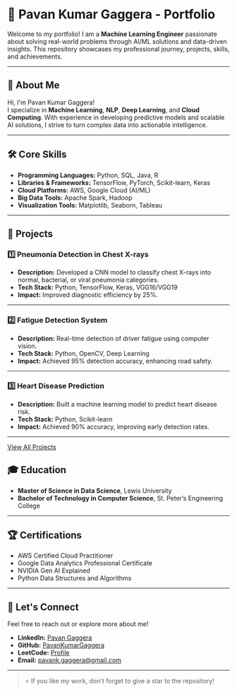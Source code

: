 # 🚀 Pavan Kumar Gaggera - Portfolio

Welcome to my portfolio! I am a **Machine Learning Engineer** passionate about solving real-world problems through AI/ML solutions and data-driven insights. This repository showcases my professional journey, projects, skills, and achievements.

---

## 🌟 About Me

Hi, I'm Pavan Kumar Gaggera!  
I specialize in **Machine Learning**, **NLP**, **Deep Learning**, and **Cloud Computing**. With experience in developing predictive models and scalable AI solutions, I strive to turn complex data into actionable intelligence.

---

## 🛠️ Core Skills
- **Programming Languages:** Python, SQL, Java, R  
- **Libraries & Frameworks:** TensorFlow, PyTorch, Scikit-learn, Keras  
- **Cloud Platforms:** AWS, Google Cloud (AI/ML)  
- **Big Data Tools:** Apache Spark, Hadoop  
- **Visualization Tools:** Matplotlib, Seaborn, Tableau  

---

## 📂 Projects

### 1️⃣ Pneumonia Detection in Chest X-rays
- **Description:** Developed a CNN model to classify chest X-rays into normal, bacterial, or viral pneumonia categories.  
- **Tech Stack:** Python, TensorFlow, Keras, VGG16/VGG19  
- **Impact:** Improved diagnostic efficiency by 25%.  

---

### 2️⃣ Fatigue Detection System
- **Description:** Real-time detection of driver fatigue using computer vision.  
- **Tech Stack:** Python, OpenCV, Deep Learning  
- **Impact:** Achieved 95% detection accuracy, enhancing road safety.  

---

### 3️⃣ Heart Disease Prediction
- **Description:** Built a machine learning model to predict heart disease risk.  
- **Tech Stack:** Python, Scikit-learn  
- **Impact:** Achieved 90% accuracy, improving early detection rates.  

---
[View All Projects](https://github.com/PavanKumarGaggera)

## 🎓 Education
- **Master of Science in Data Science**, Lewis University  
- **Bachelor of Technology in Computer Science**, St. Peter’s Engineering College  

---

## 🏆 Certifications
- AWS Certified Cloud Practitioner  
- Google Data Analytics Professional Certificate  
- NVIDIA Gen AI Explained  
- Python Data Structures and Algorithms  

---

## 🤝 Let's Connect
Feel free to reach out or explore more about me!  
- **LinkedIn:** [Pavan Gaggera](https://www.linkedin.com/in/pavan-gaggera/)  
- **GitHub:** [PavanKumarGaggera](https://github.com/PavanKumarGaggera)  
- **LeetCode:** [Profile](https://leetcode.com/u/PavanKumarGaggera/)  
- **Email:** pavank.gaggera@gmail.com  

---

> ⭐ If you like my work, don't forget to give a star to the repository!
